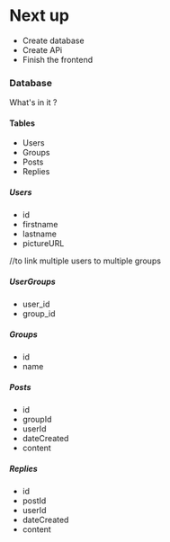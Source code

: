 # Next up
- Create database
- Create APi 
- Finish the frontend

### Database
What's in it ? 
#### Tables
- Users
- Groups
- Posts
- Replies

##### Users
- id
- firstname
- lastname
- pictureURL

//to link multiple users to multiple groups
##### UserGroups 
- user_id
- group_id

##### Groups
- id
- name

##### Posts
- id
- groupId
- userId
- dateCreated
- content

##### Replies
- id
- postId
- userId
- dateCreated
- content